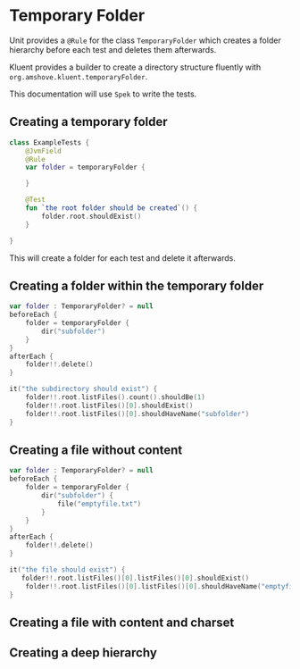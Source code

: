 # Temporary Folder

Unit provides a `@Rule` for the class `TemporaryFolder` which creates a folder hierarchy before each test and deletes them afterwards.

Kluent provides a builder to create a directory structure fluently with `org.amshove.kluent.temporaryFolder`.

This documentation will use `Spek` to write the tests.


## Creating a temporary folder

```kt
class ExampleTests {
    @JvmField
    @Rule
    var folder = temporaryFolder {

    }

    @Test
    fun `the root folder should be created`() {
        folder.root.shouldExist()
    }

}
```

This will create a folder for each test and delete it afterwards.

## Creating a folder within the temporary folder

```kt
var folder : TemporaryFolder? = null
beforeEach {
    folder = temporaryFolder {
        dir("subfolder")
    }
}
afterEach {
    folder!!.delete()
}

it("the subdirectory should exist") {
    folder!!.root.listFiles().count().shouldBe(1)
    folder!!.root.listFiles()[0].shouldExist()
    folder!!.root.listFiles()[0].shouldHaveName("subfolder")
}
```

## Creating a file without content

```kt
var folder : TemporaryFolder? = null
beforeEach {
    folder = temporaryFolder {
        dir("subfolder") {
            file("emptyfile.txt")
        }
    }
}
afterEach {
    folder!!.delete()
}

it("the file should exist") {
   folder!!.root.listFiles()[0].listFiles()[0].shouldExist()
    folder!!.root.listFiles()[0].listFiles()[0].shouldHaveName("emptyfile.txt")
}
```

## Creating a file with content and charset

## Creating a deep hierarchy
